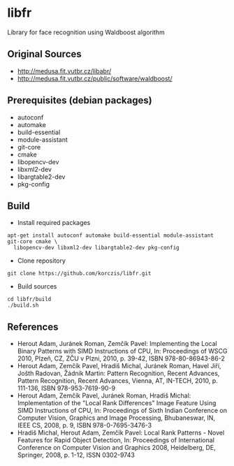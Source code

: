 # libfr

Library for face recognition using Waldboost algorithm

## Original Sources

* http://medusa.fit.vutbr.cz/libabr/
* http://medusa.fit.vutbr.cz/public/software/waldboost/

## Prerequisites (debian packages)

* autoconf 
* automake
* build-essential 
* module-assistant
* git-core
* cmake
* libopencv-dev
* libxml2-dev
* libargtable2-dev
* pkg-config

## Build

* Install required packages

```
apt-get install autoconf automake build-essential module-assistant git-core cmake \
  libopencv-dev libxml2-dev libargtable2-dev pkg-config
```

* Clone repository

```
git clone https://github.com/korczis/libfr.git
```

* Build sources

```
cd libfr/build
./build.sh
```

## References

* Herout Adam, Juránek Roman, Zemčík Pavel: Implementing the Local Binary
Patterns with SIMD Instructions of CPU, In: Proceedings of WSCG 2010, Plzeň,
CZ, ZČU v Plzni, 2010, p. 39-42, ISBN 978-80-86943-86-2
* Herout Adam, Zemčík Pavel, Hradiš Michal, Juránek Roman, Havel Jiří, Jošth
Radovan, Žádník Martin: Pattern Recognition, Recent Advances, Pattern
Recognition, Recent Advances, Vienna, AT, IN-TECH, 2010, p. 111-136, ISBN
978-953-7619-90-9
* Herout Adam, Zemčík Pavel, Juránek Roman, Hradiš Michal: Implementation of the
"Local Rank Differences" Image Feature Using SIMD Instructions of CPU, In:
Proceedings of Sixth Indian Conference on Computer Vision, Graphics and Image
Processing, Bhubaneswar, IN, IEEE CS, 2008, p. 9, ISBN 978-0-7695-3476-3
* Hradiš Michal, Herout Adam, Zemčík Pavel: Local Rank Patterns - Novel Features
for Rapid Object Detection, In: Proceedings of International Conference on
Computer Vision and Graphics 2008, Heidelberg, DE, Springer, 2008, p. 1-12,
ISSN 0302-9743
